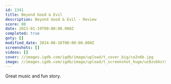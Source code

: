 ```yaml
---
id: 1341
title: Beyond Good & Evil
description: Beyond Good & Evil - Review
score: 80
date: 2021-01-19T00:00:00.000Z
completed: true
goty: []
modified_date: 2024-08-16T00:00:00.000Z
screenshots: []
videos: []
cover: //images.igdb.com/igdb/image/upload/t_cover_big/co2n6b.jpg
image: //images.igdb.com/igdb/image/upload/t_screenshot_huge/uz8zubkcryfmgsclgkua.jpg
---
```

Great music and fun story.